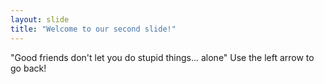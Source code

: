 ```yaml
---
layout: slide
title: "Welcome to our second slide!"
---
```

"Good friends don't let you do stupid things... alone"
Use the left arrow to go back!
